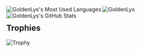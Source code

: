 <img src="https://komarev.com/ghpvc/?username=GoldenLys" alt="GoldenLys" title="GoldenLys Profile Views" />

<img align="left" title="GoldenLys's Most Used Languages" src="https://github-readme-stats.vercel.app/api/top-langs?username=GoldenLys&theme=tokyonight" />

<img align="left" title="GoldenLys's GitHub Stats" src="https://github-readme-stats.vercel.app/api?username=GoldenLys&count_private=true&include_all_commits=true&show_icons=true&theme=tokyonight" />

<h2>Trophies</h2>

<img src="https://github-profile-trophy.vercel.app/?username=GoldenLys&row=5&column=8" alt="Trophy" data-canonical-src="https://github-profile-trophy.vercel.app/?username=GoldenLys&amp;row=5&amp;column=8" style="max-width:100%;">

